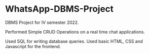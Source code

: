 # WhatsApp-DBMS-Project
DBMS Project for IV semester 2022.

Performed Simple CRUD Operations on a real time chat applications.

Used SQL for writing database queries.
Used basic HTML, CSS and Javascript for the frontend.
